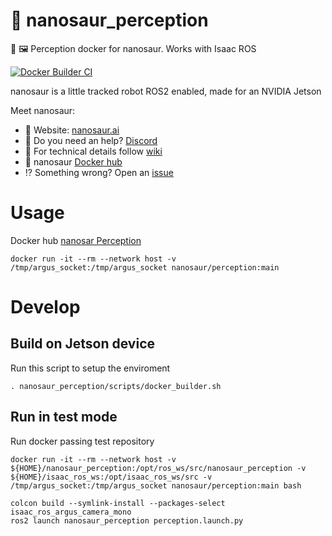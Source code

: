 # :sauropod: nanosaur_perception

🐋 🖼️ Perception docker for nanosaur. Works with Isaac ROS

[![Docker Builder CI](https://github.com/rnanosaur/nanosaur_perception/actions/workflows/docker-build.yml/badge.svg)](https://github.com/rnanosaur/nanosaur_perception/actions/workflows/docker-build.yml)

nanosaur is a little tracked robot ROS2 enabled, made for an NVIDIA Jetson

Meet nanosaur:
* 🦕 Website: [nanosaur.ai](https://nanosaur.ai)
* 🦄 Do you need an help? [Discord](https://discord.gg/YvxjxEFPkb)
* 🧰 For technical details follow [wiki](https://github.com/rnanosaur/nanosaur/wiki)
* 🐳 nanosaur [Docker hub](https://hub.docker.com/u/nanosaur)
* ⁉️ Something wrong? Open an [issue](https://github.com/rnanosaur/nanosaur/issues)

# Usage

Docker hub [nanosar Perception](https://hub.docker.com/repository/docker/nanosaur/nanosaur_perception)

```
docker run -it --rm --network host -v /tmp/argus_socket:/tmp/argus_socket nanosaur/perception:main
```

# Develop

## Build on Jetson device

Run this script to setup the enviroment

```
. nanosaur_perception/scripts/docker_builder.sh
```

## Run in test mode

Run docker passing test repository 

```
docker run -it --rm --network host -v ${HOME}/nanosaur_perception:/opt/ros_ws/src/nanosaur_perception -v ${HOME}/isaac_ros_ws:/opt/isaac_ros_ws/src -v /tmp/argus_socket:/tmp/argus_socket nanosaur/perception:main bash
```

```
colcon build --symlink-install --packages-select isaac_ros_argus_camera_mono
ros2 launch nanosaur_perception perception.launch.py
```